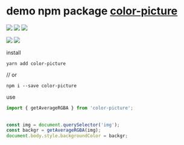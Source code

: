 # demo npm package [color-picture](https://www.npmjs.com/package/color-picture)

![](https://travis-ci.org/bad4iz/demo-color-picture.svg?branch=master)
![](https://img.shields.io/npm/v/color-picture.svg)
![](https://img.shields.io/npm/dt/color-picture.svg)


![](https://img.shields.io/github/commit-activity/m/bad4iz/demo-color-picture.svg)
![](https://img.shields.io/github/last-commit/bad4iz/demo-color-picture.svg)


install
```
yarn add color-picture
```

// or

```
npm i --save color-picture
```

use
```javascript
import { getAverageRGBA } from 'color-picture';
 
 
const img = document.querySelector('img');
const backgr = getAverageRGBA(img);
document.body.style.backgroundColor = backgr;
```
